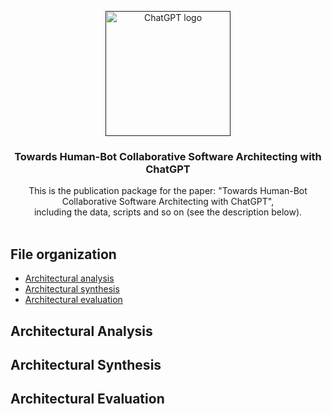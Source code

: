 <p align="center">
  <a href=" ">
    <img src="https://seeklogo.com/images/C/chatgpt-logo-02AFA704B5-seeklogo.com.png" alt="ChatGPT logo" width="200" height="200">
  </a>
</p>

<h3 align="center">Towards Human-Bot Collaborative Software Architecting with ChatGPT</h3>

<p align="center">
  This is the publication package for the paper: "Towards Human-Bot Collaborative Software Architecting with ChatGPT",
  <br>including the data, scripts and so on (see the description below).
  <br>
  <br>



## File organization

- [Architectural analysis](#architectural-analysis)
- [Architectural synthesis](#architectural-synthesis)
- [Architectural evaluation](#architectural-evaluation)



## Architectural Analysis


  
## Architectural Synthesis



## Architectural Evaluation



